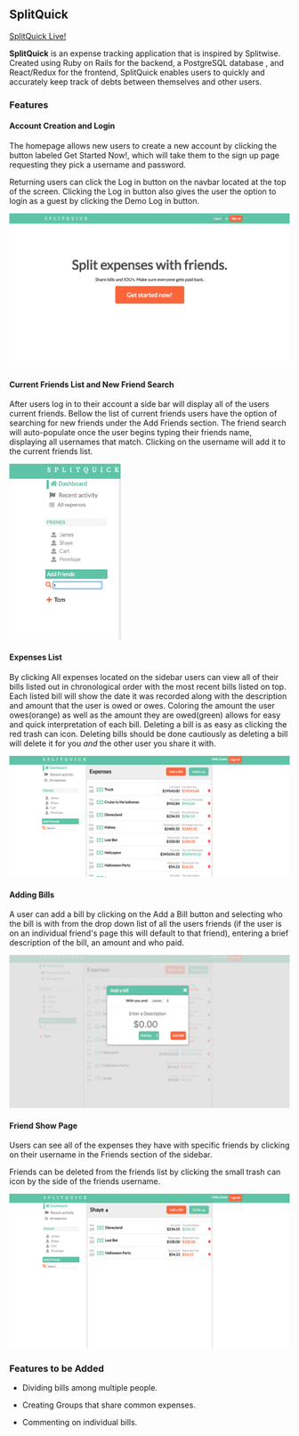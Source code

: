 

## SplitQuick

[SplitQuick Live!](https://splitquick.herokuapp.com/)

**SplitQuick** is an expense tracking application that is inspired by Splitwise. Created using Ruby on Rails for the backend, a PostgreSQL database , and  React/Redux for the frontend, SplitQuick enables users to quickly and accurately keep track of debts between themselves and other users.

### Features


#### Account Creation and Login
  The homepage allows new users to create a new account by clicking the button labeled Get Started Now!, which will take them to the sign up page requesting they pick a username and password.

  Returning users can click the Log in button on the navbar located at the top of the screen. Clicking the Log in button also gives the user the option to login as a guest by clicking the Demo Log in button.

   <img src='images/Screen Shot 2018-02-09 at 2.48.51 PM.png'>

#### Current Friends List and New Friend Search

  After users log in to their account a side bar will display all of the users current friends. Bellow the list of current friends users have the option of searching for new friends under the Add Friends section. The friend search will auto-populate once the user begins typing their friends name, displaying all usernames that match. Clicking on the username will add it to the current friends list.

  <img src='images/Screen Shot 2018-02-09 at 3.09.09 PM.png' width=200px>

#### Expenses List

  By clicking All expenses located on the sidebar users can view all of their bills listed out in chronological order with the most recent bills listed on top. Each listed bill will show the date it was recorded along with the description and amount that the user is owed or owes. Coloring the amount the user owes(orange) as well as the amount they are owed(green) allows for easy and quick interpretation of each bill. Deleting a bill is as easy as clicking the red trash can icon. Deleting bills should be done cautiously as deleting a bill will delete it for you *and* the other user you share it with.

  <img src='images/Screen Shot 2018-02-09 at 3.07.33 PM.png' >



#### Adding Bills
  A user can add a bill by clicking on the Add a Bill button and selecting who the bill is with from the drop down list of all the users friends (if the user is on an individual friend's page this will default to that friend), entering a brief description of the bill, an amount and who paid.

<img src='images/Screen Shot 2018-02-09 at 3.09.42 PM.png'>


#### Friend Show Page

  Users can see all of the expenses they have with specific friends by clicking on their username in the Friends section of the sidebar.

  Friends can be deleted from the friends list by clicking the small trash can icon by the side of the friends username.

<img src='images/Screen Shot 2018-02-09 at 3.14.35 PM.png'>


### Features to be Added

  * Dividing bills among multiple people.

  * Creating Groups that share common expenses.

  * Commenting on individual bills.

